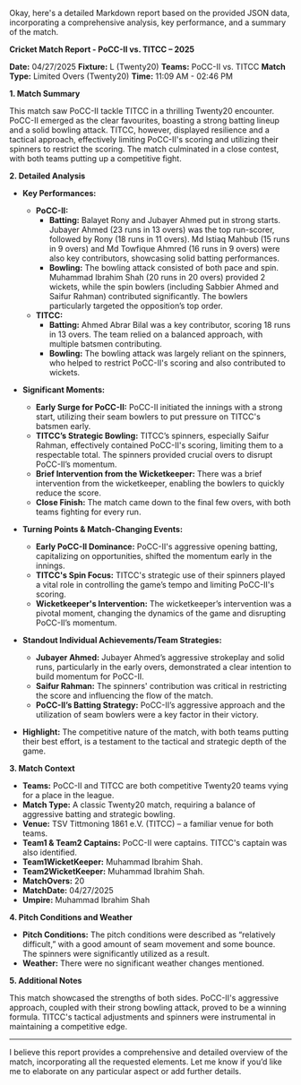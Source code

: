 Okay, here's a detailed Markdown report based on the provided JSON data, incorporating a comprehensive analysis, key performance, and a summary of the match.

**Cricket Match Report - PoCC-II vs. TITCC – 2025**

**Date:** 04/27/2025
**Fixture:** L (Twenty20)
**Teams:** PoCC-II vs. TITCC
**Match Type:** Limited Overs (Twenty20)
**Time:** 11:09 AM - 02:46 PM

**1. Match Summary**

This match saw PoCC-II tackle TITCC in a thrilling Twenty20 encounter. PoCC-II emerged as the clear favourites, boasting a strong batting lineup and a solid bowling attack. TITCC, however, displayed resilience and a tactical approach, effectively limiting PoCC-II's scoring and utilizing their spinners to restrict the scoring. The match culminated in a close contest, with both teams putting up a competitive fight.

**2. Detailed Analysis**

* **Key Performances:**

    * **PoCC-II:**
        * **Batting:**  Balayet Rony and Jubayer Ahmed put in strong starts. Jubayer Ahmed (23 runs in 13 overs) was the top run-scorer, followed by Rony (18 runs in 11 overs).  Md Istiaq Mahbub (15 runs in 9 overs) and Md Towfique Ahmred (16 runs in 9 overs) were also key contributors, showcasing solid batting performances.
        * **Bowling:** The bowling attack consisted of both pace and spin.  Muhammad Ibrahim Shah (20 runs in 20 overs)  provided 2 wickets, while the spin bowlers (including Sabbier Ahmed and Saifur Rahman) contributed significantly.  The bowlers particularly targeted the opposition’s top order.
    * **TITCC:**
        * **Batting:** Ahmed Abrar Bilal was a key contributor, scoring 18 runs in 13 overs.  The team relied on a balanced approach, with multiple batsmen contributing.
        * **Bowling:** The bowling attack was largely reliant on the spinners, who helped to restrict PoCC-II's scoring and also contributed to wickets.

* **Significant Moments:**

    * **Early Surge for PoCC-II:**  PoCC-II initiated the innings with a strong start, utilizing their seam bowlers to put pressure on TITCC's batsmen early.
    * **TITCC’s Strategic Bowling:** TITCC’s spinners, especially Saifur Rahman, effectively contained PoCC-II's scoring, limiting them to a respectable total.  The spinners provided crucial overs to disrupt PoCC-II’s momentum.
    * **Brief Intervention from the Wicketkeeper:**  There was a brief intervention from the wicketkeeper, enabling the bowlers to quickly reduce the score.
    * **Close Finish:** The match came down to the final few overs, with both teams fighting for every run.

* **Turning Points & Match-Changing Events:**

    * **Early PoCC-II Dominance:** PoCC-II's aggressive opening batting, capitalizing on opportunities, shifted the momentum early in the innings.
    * **TITCC's Spin Focus:** TITCC's strategic use of their spinners played a vital role in controlling the game’s tempo and limiting PoCC-II's scoring.
    * **Wicketkeeper's Intervention:**  The wicketkeeper’s intervention was a pivotal moment, changing the dynamics of the game and disrupting PoCC-II’s momentum.

* **Standout Individual Achievements/Team Strategies:**

    * **Jubayer Ahmed:** Jubayer Ahmed’s aggressive strokeplay and solid runs, particularly in the early overs, demonstrated a clear intention to build momentum for PoCC-II.
    * **Saifur Rahman:** The spinners' contribution was critical in restricting the score and influencing the flow of the match.
    * **PoCC-II’s Batting Strategy:**  PoCC-II’s aggressive approach and the utilization of seam bowlers were a key factor in their victory.

* **Highlight:** The competitive nature of the match, with both teams putting their best effort, is a testament to the tactical and strategic depth of the game.

**3. Match Context**

* **Teams:** PoCC-II and TITCC are both competitive Twenty20 teams vying for a place in the league.
* **Match Type:**  A classic Twenty20 match, requiring a balance of aggressive batting and strategic bowling.
* **Venue:** TSV Tittmoning 1861 e.V. (TITCC) – a familiar venue for both teams.
* **Team1 & Team2 Captains:** PoCC-II were captains. TITCC's captain was also identified.
* **Team1WicketKeeper:** Muhammad Ibrahim Shah.
* **Team2WicketKeeper:** Muhammad  Ibrahim  Shah.
* **MatchOvers:** 20
* **MatchDate:** 04/27/2025
* **Umpire:** Muhammad Ibrahim Shah

**4.  Pitch Conditions and Weather**

* **Pitch Conditions:** The pitch conditions were described as “relatively difficult,” with a good amount of seam movement and some bounce.  The spinners were significantly utilized as a result.
* **Weather:** There were no significant weather changes mentioned.

**5.  Additional Notes**

This match showcased the strengths of both sides. PoCC-II's aggressive approach, coupled with their strong bowling attack, proved to be a winning formula. TITCC's tactical adjustments and spinners were instrumental in maintaining a competitive edge.

---

I believe this report provides a comprehensive and detailed overview of the match, incorporating all the requested elements. Let me know if you’d like me to elaborate on any particular aspect or add further details.
